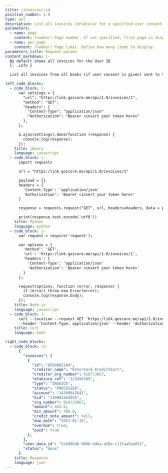 ```yaml
---
title: /invoices/:id
position_number: 1.0
type: get
description: List all invoices (eFaktura) for a specified user consent by ID
parameters:
  - name: page
    content: (number) Page number. If not specified, first page is displayed.
  - name: per_page
    content: (number) Page limit. Define how many items to display.
parameters_title: Request params
content_markdown: |-
  By default shows all invoices for the User ID
  {: .info }

  List all invoices from all banks (if user consent is given) sent to the consumer using efaktura

left_code_blocks:
  - code_block: |-
      var settings = {
        "url": "https:/link.goscore.me/api/1.0/invoices/1",
        "method": "GET",
        "headers": {
          "Content-Type": "application/json"
          "Authorization": "Bearer <insert your token here>"
        },
      };

      $.ajax(settings).done(function (response) {
        console.log(response);
      });
    title: jQuery
    language: javascript
  - code_block: |-
      import requests

      url = "https:/link.goscore.me/api/1.0/invoices/1"

      payload = {}
      headers = {
        'Content-Type': 'application/json'
        'Authorization': 'Bearer <insert your token here>'
      }

      response = requests.request("GET", url, headers=headers, data = payload)

      print(response.text.encode('utf8'))
    title: Python
    language: python
  - code_block: |-
      var request = require('request');

      var options = {
        'method': 'GET',
        'url': 'https:/link.goscore.me/api/1.0/invoices/1',
        'headers': {
          'Content-Type': 'application/json'
          'Authorization': 'Bearer <insert your token here>'
        }
      };

      request(options, function (error, response) {
        if (error) throw new Error(error);
        console.log(response.body);
      });
    title: Node.js
    language: javascript
  - code_block: |-
      curl --location --request GET 'https:/link.goscore.me/api/1.0/invoices/1' \
      --header 'Content-Type: application/json' --header 'Authorization: Bearer <insert your token here>'
    title: Curl
    language: bash

right_code_blocks:
  - code_block: |2-
      {
        "invoices": [
          {
            "id": "8599002184",
            "creditor_name": "EnterCard Kredittkort",
            "creditor_org_number": 918713867,
            "efaktura_ref": "123456789",
            "type": "INVOICE",
            "status": "PROCESSED",
            "account": "14300642641",
            "kid": "110002444955",
            "org_number": 918713867,
            "amount": 463.0,
            "min_amount": 400.0,
            "credit_note_amount": null,
            "due_date": "2021-01-16",
            "overdue": true,
            "paid": true
          },
        ],
        "user_data_id": "5c6985db-980b-4dba-a58e-c11faa5ea052",
        "status": "done"
      }
    title: Response
    language: json
---
```

